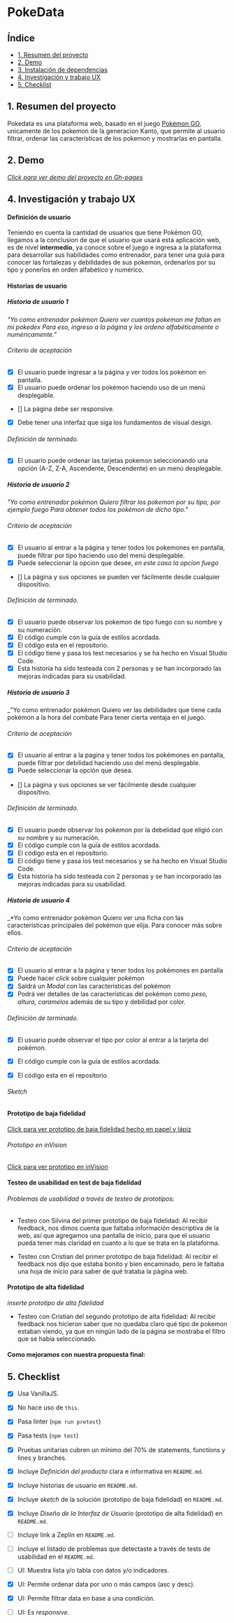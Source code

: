 # PokeData

## Índice

* [1. Resumen del proyecto](#1-resumen-del-proyecto)
* [2. Demo](#2-demo-del-proyecto)
* [3. Instalación de dependencias](#3-instalacion-de-dependencias)
* [4. Investigación y trabajo UX](#4-investigacion-y-trabajo-ux)
* [5. Checklist](#5-checklist)

## 1. Resumen del proyecto
Pokedata es una plataforma web, basado en el juego [Pokémon GO](https://pokemongolive.com/es/), unicamente de los pokemon de la generacion Kanto, que permite al usuario filtrar, ordenar las características de los pokemon y mostrarlas en pantalla.

## 2. Demo
_[Click para ver demo del proyecto en Gh-pages](https://nadiagincoff.github.io/SCL013-data-lovers/src/index.html)_

<!-- ## 3. Instalación de dependencias
	Aqui deberiamos poner lo necesario para que cualquier persona pueda utilizar nuestro repositorio, por ejemplo la instalacion de las dependencias (npm install) -->

## 4. Investigación y trabajo UX

#### Definición de usuario
Teniendo en cuenta la cantidad de usuarios que tiene Pokémon GO, llegamos a la conclusion de que el usuario que usará esta aplicación web, es de nivel **intermedio**, ya conoce sobre el juego e ingresa a la plataforma para desarrollar sus habilidades como entrenador, para tener una guia para conocer las fortalezas y debilidades de sus pokemon, ordenarlos por su tipo y ponerlos en orden alfabético y numérico.

#### Historias de usuario

##### Historia de usuario 1

_"Yo como entrenador pokémon
Quiero ver cuantos pokemon me faltan en mi pokedex
Para eso, ingreso a la página y los ordeno alfabéticamente o numéricamente."_

###### Criterio de aceptación

* [x] El usuario puede ingresar a la página y ver todos los pokémon en pantalla.
* [x] El usuario puede ordenar los pokémon haciendo uso de un menú desplegable.
* [] La página debe ser responsive.
* [x] Debe tener una interfaz que siga los fundamentos de visual design.

###### Definición de terminado.

* [x] El usuario puede ordenar las tarjetas pokemon seleccionando una opción (A-Z, Z-A, Ascendente, Descendente) en un menú desplegable.

##### Historia de usuario 2

_"Yo como entrenador pokémon
Quiero filtrar los pokemon por su tipo, por ejemplo fuego
Para obtener todos los pokémon de dicho tipo."_

###### Criterio de aceptación

* [x] El usuario al entrar a la página y tener todos los pokemones en pantalla, puede  filtrar por tipo haciendo uso del menú desplegable.
* [x] Puede seleccionar la opcion que desee, _en este caso la opcion fuego_
* [] La página y sus opciones se pueden ver fácilmente desde cualquier dispositivo.

###### Definición de terminado.

* [x] El usuario puede observar los pokemon de tipo fuego con su nombre y su numeración.
* [x] El código cumple con la guía de estilos acordada.
* [x] El código esta en el repositorio.
* [x] El código tiene y pasa los test necesarios y se ha hecho en Visual Studio Code.
* [x] Esta historia ha sido testeada con 2 personas y se han incorporado las mejoras indicadas para su usabilidad.

##### Historia de usuario 3

_"Yo como entrenador pokémon
Quiero ver las debilidades que tiene cada pokémon a la hora del combate 
Para tener cierta ventaja en el juego.

###### Criterio de aceptación

* [x] El usuario al entrar a la pagina y tener todos los pokémones en pantalla, puede filtrar por debilidad haciendo uso del menú desplegable.
* [x] Puede seleccionar la opción que desea.
* [] La página y sus opciones se ver fácilmente desde cualquier dispositivo.

###### Definición de terminado.

* [x] El usuario puede observar los pokemon por la debelidad que eligió con su nombre y su numeración.
* [x] El código cumple con la guía de estilos acordada.
* [x] El código esta en el repositorio.
* [x] El código tiene y pasa los test necesarios y se ha hecho en Visual Studio Code.
* [x] Esta historia ha sido testeada con 2 personas y se han incorporado las mejoras indicadas para su usabilidad.

##### Historia de usuario 4

_*Yo como entrenador pokémon 
Quiero ver una ficha con las características principales del pokémon que elija.
Para conocer más sobre ellos.

###### Criterio de aceptación

*[x] El usuario al entrar a la página y tener todos los pokémones en pantalla
*[x] Puede hacer _click_ sobre cualquier pokémon
*[x] Saldrá un _Modal_ con las características del pokémon
*[x] Podrá ver detalles de las características del pokémon como _peso, altura, caramelos_ además de su tipo y debilidad por color.

###### Definición de terminado.

* [x] El usuario puede observar el tipo por color al entrar a la tarjeta del pokémon.
* [x] El código cumple con la guía de estilos acordada.
* [x] El código esta en el repositorio.



###### Sketch

 #### Prototipo de baja fidelidad
[Click para ver prototipo de baja fidelidad hecho en papel y lápiz](https://www.dropbox.com/s/a3ze7x8usgd0q4y/prototipo%20a%20lapiz.jpeg?dl=0)

###### Prototipo en inVision
[Click para ver prototipo en inVision](https://yarimardiaz369160.invisionapp.com/freehand/Pokemon-LFeeCtDqm?v=bIOUa7Vk7%2BwWWSoZuzzlBg%3D%3D&linkshare=urlcopied)

#### Testeo de usabilidad en test de baja fidelidad

###### Problemas de usabilidad a través de testeo de prototipos:

* Testeo con Silvina del primer prototipo de baja fidelidad:
Al recibir feedback, nos dimos cuenta que faltaba información descriptiva de la web, así que agregamos una pantalla de inicio, para que el usuario pueda tener más claridad en cuanto a lo que se trata en la plataforma.

* Testeo con Cristian del primer prototipo de baja fidelidad:
Al recibir el feedback nos dijo que estaba bonito y bien encaminado, pero le faltaba una hoja de inicio para saber de qué trataba la página web.


#### Prototipo de alta fidelidad

_inserte prototipo de alta fidelidad_

* Testeo con Cristian del segundo prototipo de alta fidelidad:
Al recibir feedback nos hicieron saber que no quedaba claro qué tipo de pokemon estaban viendo, ya que en ningún lado de la página se mostraba el filtro que se había seleccionado.

#### Como mejoramos con nuestra propuesta final:



## 5. Checklist

* [x] Usa VanillaJS.
* [x] No hace uso de `this`.
* [x] Pasa linter (`npm run pretest`)
* [x] Pasa tests (`npm test`)
* [x] Pruebas unitarias cubren un mínimo del 70% de statements, functions y
  lines y branches.
* [x] Incluye _Definición del producto_ clara e informativa en `README.md`.
* [x] Incluye historias de usuario en `README.md`.
* [x] Incluye _sketch_ de la solución (prototipo de baja fidelidad) en
  `README.md`.
* [x] Incluye _Diseño de la Interfaz de Usuario_ (prototipo de alta fidelidad)
  en `README.md`.
* [ ] Incluye link a Zeplin en `README.md`.
* [ ] Incluye el listado de problemas que detectaste a través de tests de
  usabilidad en el `README.md`.
* [ ] UI: Muestra lista y/o tabla con datos y/o indicadores.
* [x] UI: Permite ordenar data por uno o más campos (asc y desc).
* [x] UI: Permite filtrar data en base a una condición.
* [ ] UI: Es _responsive_.


